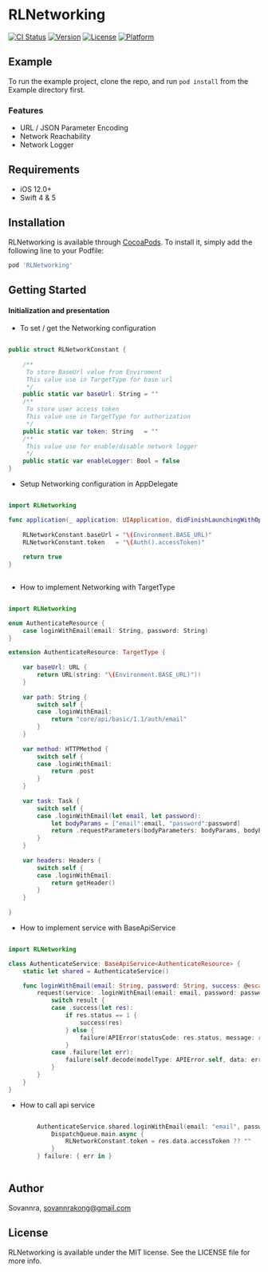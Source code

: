 # RLNetworking

[![CI Status](https://img.shields.io/travis/Sovannra/RLNetworking.svg?style=flat)](https://travis-ci.org/Sovannra/RLNetworking)
[![Version](https://img.shields.io/cocoapods/v/RLNetworking.svg?style=flat)](https://cocoapods.org/pods/RLNetworking)
[![License](https://img.shields.io/cocoapods/l/RLNetworking.svg?style=flat)](https://cocoapods.org/pods/RLNetworking)
[![Platform](https://img.shields.io/cocoapods/p/RLNetworking.svg?style=flat)](https://cocoapods.org/pods/RLNetworking)

## Example

To run the example project, clone the repo, and run `pod install` from the Example directory first.

### Features
* URL / JSON Parameter Encoding
* Network Reachability
* Network Logger

## Requirements
* iOS 12.0+
* Swift 4 & 5

## Installation

RLNetworking is available through [CocoaPods](https://cocoapods.org). To install
it, simply add the following line to your Podfile:

```ruby
pod 'RLNetworking'
```
## Getting Started
#### Initialization and presentation

* To set / get the Networking configuration

```swift

public struct RLNetworkConstant {
    
    /**
     To store BaseUrl value from Enviroment
     This value use in TargetType for base url
     */
    public static var baseUrl: String = ""
    /**
     To store user access token
     This value use in TargetType for authorization
     */
    public static var token: String   = ""
    /**
     This value use for enable/disable network logger
     */
    public static var enableLogger: Bool = false
}

```
* Setup Networking configuration in AppDelegate

```swift

import RLNetworking

func application(_ application: UIApplication, didFinishLaunchingWithOptions launchOptions: [UIApplicationLaunchOptionsKey: Any]?) -> Bool {
        
    RLNetworkConstant.baseUrl = "\(Environment.BASE_URL)"
    RLNetworkConstant.token   = "\(Auth().accessToken)"
        
    return true
}
    
```
* How to implement Networking with TargetType

```swift

import RLNetworking

enum AuthenticateResource {
    case loginWithEmail(email: String, password: String)
}

extension AuthenticateResource: TargetType {
    
    var baseUrl: URL {
        return URL(string: "\(Environment.BASE_URL)")!
    }
    
    var path: String {
        switch self {
        case .loginWithEmail:
            return "core/api/basic/1.1/auth/email"
        }
    }
    
    var method: HTTPMethod {
        switch self {
        case .loginWithEmail:
            return .post
        }
    }
    
    var task: Task {
        switch self {
        case .loginWithEmail(let email, let password):
            let bodyParams = ["email":email, "password":password]
            return .requestParameters(bodyParameters: bodyParams, bodyEncoding: .jsonEncoding, urlParameters: nil)
        }
    }
    
    var headers: Headers {
        switch self {
        case .loginWithEmail:
            return getHeader()
        }
    }
    
}

```
* How to implement service with BaseApiService

```swift

import RLNetworking

class AuthenticateService: BaseApiService<AuthenticateResource> {
    static let shared = AuthenticateService()

    func loginWithEmail(email: String, password: String, success: @escaping(LoginModel) -> Void, failure: @escaping(APIError?) -> Void) {
        request(service: .loginWithEmail(email: email, password: password), model: LoginModel.self) { result in
            switch result {
            case .success(let res):
                if res.status == 1 {
                    success(res)
                } else {
                    failure(APIError(statusCode: res.status, message: res.message))
                }
            case .failure(let err):
                failure(self.decode(modelType: APIError.self, data: err))
            }
        }
    }
}

```
* How to call api service 

```swift

        AuthenticateService.shared.loginWithEmail(email: "email", password: "******") { res in
            DispatchQueue.main.async {
                RLNetworkConstant.token = res.data.accessToken ?? ""
            }
        } failure: { err in }
        
```

## Author

Sovannra, sovannrakong@gmail.com

## License

RLNetworking is available under the MIT license. See the LICENSE file for more info.

